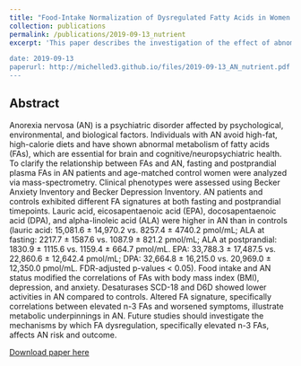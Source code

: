 ```yaml
---
title: "Food-Intake Normalization of Dysregulated Fatty Acids in Women with Anorexia Nervosa"
collection: publications
permalink: /publications/2019-09-13_nutrient
excerpt: 'This paper describes the investigation of the effect of abnomal metabolism of fatty acids (FAs) to anorexia nervosa (AN) patients. We found that intake and AN status modified the correlations of FAs with body mass index (BMI), depression, and anxiety. Specifically, FAs dysregulations correlate with worsened symptoms of AN.

date: 2019-09-13
paperurl: http://michelled3.github.io/files/2019-09-13_AN_nutrient.pdf
---
```


## Abstract
Anorexia nervosa (AN) is a psychiatric disorder affected by psychological, environmental, and biological factors. Individuals with AN avoid high-fat, high-calorie diets and have shown abnormal metabolism of fatty acids (FAs), which are essential for brain and cognitive/neuropsychiatric health. To clarify the relationship between FAs and AN, fasting and postprandial plasma FAs in AN patients and age-matched control women were analyzed via mass-spectrometry. Clinical phenotypes were assessed using Becker Anxiety Inventory and Becker Depression Inventory. AN patients and controls exhibited different FA signatures at both fasting and postprandial timepoints. Lauric acid, eicosapentaenoic acid (EPA), docosapentaenoic acid (DPA), and alpha-linoleic acid (ALA) were higher in AN than in controls (lauric acid: 15,081.6 ± 14,970.2 vs. 8257.4 ± 4740.2 pmol/mL; ALA at fasting: 2217.7 ± 1587.6 vs. 1087.9 ± 821.2 pmol/mL; ALA at postprandial: 1830.9 ± 1115.6 vs. 1159.4 ± 664.7 pmol/mL. EPA: 33,788.3 ± 17,487.5 vs. 22,860.6 ± 12,642.4 pmol/mL; DPA: 32,664.8 ± 16,215.0 vs. 20,969.0 ± 12,350.0 pmol/mL. FDR-adjusted p-values < 0.05). Food intake and AN status modified the correlations of FAs with body mass index (BMI), depression, and anxiety. Desaturases SCD-18 and D6D showed lower activities in AN compared to controls. Altered FA signature, specifically correlations between elevated n-3 FAs and worsened symptoms, illustrate metabolic underpinnings in AN. Future studies should investigate the mechanisms by which FA dysregulation, specifically elevated n-3 FAs, affects AN risk and outcome. 

[Download paper here](http://michelled3.github.io/files/2019-09-13_AN_nutrient.pdf)

